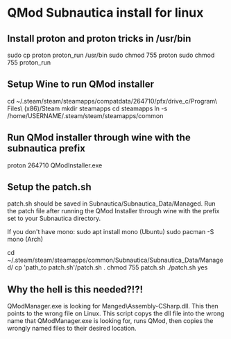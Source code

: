 # QMod Subnautica install for linux

## Install proton and proton tricks in /usr/bin

sudo cp proton proton_run /usr/bin
sudo chmod 755 proton
sudo chmod 755 proton_run

## Setup Wine to run QMod installer

cd ~/.steam/steam/steamapps/compatdata/264710/pfx/drive_c/Program\ Files\ \(x86\)/Steam
mkdir steamapps
cd steamapps
ln -s /home/USERNAME/.steam/steam/steamapps/common

## Run QMod installer through wine with the subnautica prefix

proton 264710 QModInstaller.exe

## Setup the patch.sh

patch.sh should be saved in Subnautica/Subnautica_Data/Managed.  Run the patch file after running the QMod Installer through wine with the prefix set to your Subnautica directory.

If you don't have mono: 
    sudo apt install mono (Ubuntu)
    sudo pacman -S mono (Arch)

cd ~/.steam/steam/steamapps/common/Subnautica/Subnautica_Data/Managed/
cp 'path_to patch.sh'/patch.sh .
chmod 755 patch.sh
./patch.sh
yes

## Why the hell is this needed?!?!

QModManager.exe is looking for Manged\Assembly-CSharp.dll.  This then points to the wrong file on Linux.  This script copys the dll file into the wrong name that QModManager.exe is looking for, runs QMod, then copies the wrongly named files to their desired location.
